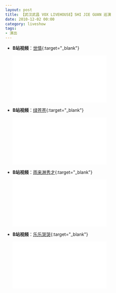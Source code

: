 ```yaml
---
layout: post
title: 【武汉武昌 VOX LIVEHOUSE】SHI JIE GUAN 巡演
date: 2010-12-02 00:00
category: liveshow
tags:
- 演出
---
```


- **B站视频**：[世情](https://www.bilibili.com/video/BV1yZ4y1N7hc/?spm_id_from=333.788.recommend_more_video.0){:target="_blank"}

  <div class="iframe-container"><iframe class="responsive-iframe" src="//player.bilibili.com/player.html?aid=372150618&bvid=BV1yZ4y1N7hc&cid=239124704&page=1" frameborder="no" allowfullscreen="true"></iframe></div>

- **B站视频**：[绿苍苍](https://www.bilibili.com/video/BV1sK411P7E6){:target="_blank"}

  <div class="iframe-container"><iframe class="responsive-iframe" src="//player.bilibili.com/player.html?aid=499647296&bvid=BV1sK411P7E6&cid=239117632&page=1" frameborder="no" allowfullscreen="true"></iframe></div>

- **B站视频**：[雨来淋秀才](https://www.bilibili.com/video/BV1BK411P7KT){:target="_blank"}

  <div class="iframe-container"><iframe class="responsive-iframe" src="//player.bilibili.com/player.html?aid=499694412&bvid=BV1BK411P7KT&cid=239120660&page=1" frameborder="no" allowfullscreen="true"></iframe></div>

- **B站视频**：[乐乐哭哭](https://www.bilibili.com/video/BV1Kt4y1q7oY){:target="_blank"}

  <div class="iframe-container"><iframe class="responsive-iframe" src="//player.bilibili.com/player.html?aid=627171781&bvid=BV1Kt4y1q7oY&cid=239127133&page=1" frameborder="no" allowfullscreen="true"></iframe></div>
